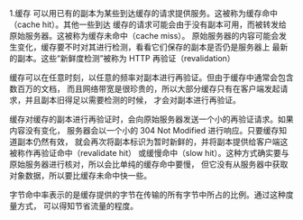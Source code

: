 1.缓存
 可以用已有的副本为某些到达缓存的请求提供服务。这被称为缓存命中（cache hit）。其他一些到达
 缓存的请求可能会由于没有副本可用，而被转发给原始服务器。这被称为缓存未命中（cache miss）。
 原始服务器的内容可能会发生变化，缓存要不时对其进行检测，看看它们保存的副本是否仍是服务器上
 最新的副本。这些“新鲜度检测”被称为 HTTP 再验证（revalidation）

 缓存可以在任意时刻，以任意的频率对副本进行再验证。但由于缓存中通常会包含数百万的文档，
 而且网络带宽是很珍贵的，所以大部分缓存只有在客户端发起请求，并且副本旧得足以需要检测的时候，
 才会对副本进行再验证。

 缓存对缓存的副本进行再验证时，会向原始服务器发送一个小的再验证请求。如果内容没有变化，
 服务器会以一个小的 304 Not Modified 进行响应。只要缓存知道副本仍然有效，
 就会再次将副本标识为暂时新鲜的，并将副本提供给客户端这被称作再验证命中（revalidate hit）
 或缓慢命中（slow hit）。这种方式确实要与原始服务器进行核对，所以会比单纯的缓存命中要慢，
 但它没有从服务器中获取对象数据，所以要比缓存未命中快一些。

 字节命中率表示的是缓存提供的字节在传输的所有字节中所占的比例。通过这种度量方式，
 可以得知节省流量的程度。
